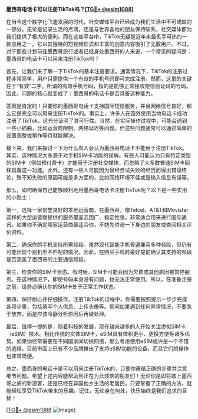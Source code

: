 **墨西哥电话卡可以注册TikTok吗？[[TG💪+ @esim1088](https://t.me/s/esim1088)]**

在当今这个数字化飞速发展的时代，社交媒体平台已经成为我们生活中不可或缺的一部分。无论是记录生活的点滴，还是与世界各地的朋友保持联系，社交媒体都为我们提供了极大的便利。而在这些平台中，TikTok无疑是近年来最炙手可热的一款应用之一。它以其独特的短视频形式和丰富的创意内容吸引了无数用户。不过，对于那些计划前往墨西哥旅行或者已经身处墨西哥的人来说，一个常见的疑问是：墨西哥的电话卡可以用来注册TikTok吗？

首先，让我们来了解一下TikTok的基本注册要求。通常情况下，TikTok的注册过程非常简单，用户只需提供一个有效的手机号码即可完成注册。然而，这里的关键在于“有效”二字。所谓的有效手机号码，指的是能够正常接收短信验证码的号码。因此，问题的核心就变成了：墨西哥的电话卡是否具备这种能力。

答案是肯定的！只要你的墨西哥电话卡支持国际短信服务，并且网络信号良好，那么它是完全可以用来注册TikTok的。事实上，许多人在国外使用当地电话卡成功注册了TikTok，这充分证明了其可行性。当然，在实际操作过程中，可能会遇到一些小插曲，比如运营商限制、网络延迟等问题。但这些问题通常可以通过简单的设置调整或稍作等待就能解决。

接下来，我们来探讨一下为什么有人会认为墨西哥电话卡不能用于注册TikTok。其实，这种情况大多源于对手机SIM卡功能的误解。有些人可能认为只有特定类型的SIM卡（例如预付费卡）才能用于注册社交媒体，而忽略了大多数普通SIM卡同样具备这一功能。此外，还有一些人可能因为曾经尝试失败的经历而得出错误结论，殊不知失败的原因可能是多方面的，比如网络环境不佳或是输入信息有误等。

那么，如何确保自己能够顺利地用墨西哥电话卡注册TikTok呢？以下是一些实用的小贴士：

第一，选择一家信誉良好的本地运营商。在墨西哥，像Telcel、AT&T和Movistar这样的大型运营商提供的服务覆盖范围广、稳定性强，非常适合用来进行国际通讯。如果你不确定哪家运营商最适合你，不妨先咨询一下身边的朋友或查阅相关评价资料。

第二，确保你的手机支持所需频段。虽然现代智能手机普遍兼容多种频段，但仍有可能出现个别机型不匹配的情况。因此，在购买手机时最好提前确认其支持的频段是否涵盖了墨西哥的主要通信频段。

第三，检查你的SIM卡状态。有时候，SIM卡可能会因为欠费或其他原因被暂停服务。在这种情况下，即使号码本身没有问题，也无法正常使用。所以，在准备注册之前，请务必确认你的SIM卡处于正常工作状态。

第四，保持耐心并仔细操作。注册TikTok的过程中，你需要按照提示一步步完成各项步骤，包括填写个人信息、上传头像等。期间如果遇到任何异常情况，不要急于放弃，而是应该冷静分析原因后再做处理。

最后，值得一提的是，随着科技的发展，现在越来越多的人开始关注虚拟SIM卡（eSIM）技术。相比传统的实体SIM卡，eSIM具有体积更小、更换方便等诸多优势。如果你经常需要在不同国家间切换网络，那么考虑使用eSIM或许是一个不错的选择。目前市面上已有不少品牌推出了支持eSIM功能的设备，而且它们的操作也非常简便。

总之，墨西哥的电话卡是可以用来注册TikTok的，只要你遵循正确的步骤并注意细节问题。希望上述内容能帮助到正在为此烦恼的朋友们！无论你是即将踏上墨西哥之旅的新游客，还是已经在异国他乡生活的老居民，只要掌握了正确的方法，就能轻松享受TikTok带来的乐趣。记住，无论身在何处，快乐始终是我们追求的目标！

[[TG💪+ @esim1088](https://t.me/s/esim1088) ![Image](https://i.postimg.cc/4NQfJmqS/Snipaste-2025-05-13-00-14-12.png)]